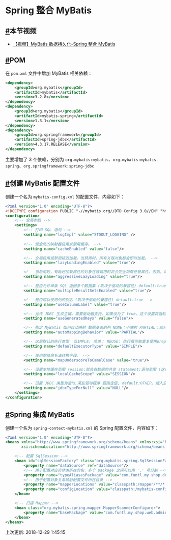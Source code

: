 # Spring 整合 MyBatis

## [#](https://funtl.com/zh/mybatis/Spring-整合-MyBatis.html#本节视频)本节视频

- [【视频】MyBatis 数据持久化-Spring 整合 MyBatis](https://www.bilibili.com/video/av24818423/)

## [#](https://funtl.com/zh/mybatis/Spring-整合-MyBatis.html#pom)POM

在 `pom.xml` 文件中增加 MyBatis 相关依赖：

```xml
<dependency>
    <groupId>org.mybatis</groupId>
    <artifactId>mybatis</artifactId>
    <version>3.2.8</version>
</dependency>
<dependency>
    <groupId>org.mybatis</groupId>
    <artifactId>mybatis-spring</artifactId>
    <version>1.3.1</version>
</dependency>
<dependency>
    <groupId>org.springframework</groupId>
    <artifactId>spring-jdbc</artifactId>
    <version>4.3.17.RELEASE</version>
</dependency>
```

主要增加了 3 个依赖，分别为 `org.mybatis:mybatis`、`org.mybatis:mybatis-spring`、`org.springframework:spring-jdbc`

## [#](https://funtl.com/zh/mybatis/Spring-整合-MyBatis.html#创建-mybatis-配置文件)创建 MyBatis 配置文件

创建一个名为 `mybatis-config.xml` 的配置文件，内容如下：

```xml
<?xml version="1.0" encoding="UTF-8"?>
<!DOCTYPE configuration PUBLIC "-//mybatis.org//DTD Config 3.0//EN" "http://mybatis.org/dtd/mybatis-3-config.dtd">
<configuration>
    <!-- 全局参数 -->
    <settings>
        <!-- 打印 SQL 语句 -->
        <setting name="logImpl" value="STDOUT_LOGGING" />
    
        <!-- 使全局的映射器启用或禁用缓存。 -->
        <setting name="cacheEnabled" value="false"/>

        <!-- 全局启用或禁用延迟加载。当禁用时，所有关联对象都会即时加载。 -->
        <setting name="lazyLoadingEnabled" value="true"/>

        <!-- 当启用时，有延迟加载属性的对象在被调用时将会完全加载任意属性。否则，每种属性将会按需要加载。 -->
        <setting name="aggressiveLazyLoading" value="true"/>

        <!-- 是否允许单条 SQL 返回多个数据集 (取决于驱动的兼容性) default:true -->
        <setting name="multipleResultSetsEnabled" value="true"/>

        <!-- 是否可以使用列的别名 (取决于驱动的兼容性) default:true -->
        <setting name="useColumnLabel" value="true"/>

        <!-- 允许 JDBC 生成主键。需要驱动器支持。如果设为了 true，这个设置将强制使用被生成的主键，有一些驱动器不兼容不过仍然可以执行。 default:false  -->
        <setting name="useGeneratedKeys" value="false"/>

        <!-- 指定 MyBatis 如何自动映射 数据基表的列 NONE：不映射 PARTIAL：部分 FULL:全部  -->
        <setting name="autoMappingBehavior" value="PARTIAL"/>

        <!-- 这是默认的执行类型 （SIMPLE: 简单； REUSE: 执行器可能重复使用prepared statements语句；BATCH: 执行器可以重复执行语句和批量更新） -->
        <setting name="defaultExecutorType" value="SIMPLE"/>

        <!-- 使用驼峰命名法转换字段。 -->
        <setting name="mapUnderscoreToCamelCase" value="true"/>

        <!-- 设置本地缓存范围 session:就会有数据的共享 statement:语句范围 (这样就不会有数据的共享 ) defalut:session -->
        <setting name="localCacheScope" value="SESSION"/>

        <!-- 设置 JDBC 类型为空时,某些驱动程序 要指定值, default:OTHER，插入空值时不需要指定类型 -->
        <setting name="jdbcTypeForNull" value="NULL"/>
    </settings>
</configuration>
```

## [#](https://funtl.com/zh/mybatis/Spring-整合-MyBatis.html#spring-集成-mybatis)Spring 集成 MyBatis

创建一个名为 `spring-context-mybatis.xml` 的 Spring 配置文件，内容如下：

```xml
<?xml version="1.0" encoding="UTF-8"?>
<beans xmlns="http://www.springframework.org/schema/beans" xmlns:xsi="http://www.w3.org/2001/XMLSchema-instance"
       xsi:schemaLocation="http://www.springframework.org/schema/beans http://www.springframework.org/schema/beans/spring-beans.xsd http://www.springframework.org/schema/tx http://www.springframework.org/schema/tx/spring-tx.xsd">

    <!-- 配置 SqlSession -->
    <bean id="sqlSessionFactory" class="org.mybatis.spring.SqlSessionFactoryBean">
        <property name="dataSource" ref="dataSource"/>
        <!-- 用于配置对应实体类所在的包，多个 package 之间可以用 ',' 号分割 -->
        <property name="typeAliasesPackage" value="com.funtl.my.shop.domain"/>
        <!-- 用于配置对象关系映射配置文件所在目录 -->
        <property name="mapperLocations" value="classpath:/mapper/**/*.xml"/>
        <property name="configLocation" value="classpath:/mybatis-config.xml"></property>
    </bean>

    <!-- 扫描 Mapper -->
    <bean class="org.mybatis.spring.mapper.MapperScannerConfigurer">
        <property name="basePackage" value="com.funtl.my.shop.web.admin.dao" />
    </bean>
</beans>
```

上次更新: 2018-12-29 1:45:15